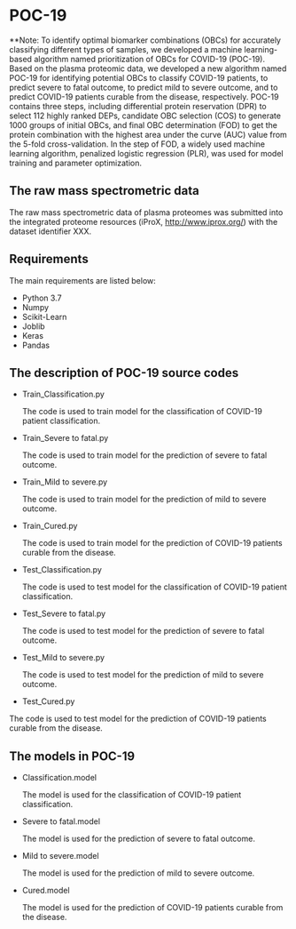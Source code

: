 # POC-19

**Note: To identify optimal biomarker combinations (OBCs) for accurately classifying different types of samples, we developed a machine learning-based algorithm named prioritization of OBCs for COVID-19 (POC-19). Based on the plasma proteomic data, we developed a new algorithm named POC-19 for identifying potential OBCs to classify COVID-19 patients, to predict severe to fatal outcome, to predict mild to severe outcome, and to predict COVID-19 patients curable from the disease, respectively. POC-19 contains three steps, including differential protein reservation (DPR) to select 112 highly ranked DEPs, candidate OBC selection (COS) to generate 1000 groups of initial OBCs, and final OBC determination (FOD) to get the protein combination with the highest area under the curve (AUC) value from the 5-fold cross-validation. In the step of FOD, a widely used machine learning algorithm, penalized logistic regression (PLR), was used for model training and parameter optimization.


## The raw mass spectrometric data

The raw mass spectrometric data of plasma proteomes was submitted into the integrated proteome resources (iProX, http://www.iprox.org/) with the dataset identifier XXX.


## Requirements

The main requirements are listed below:

* Python 3.7
* Numpy
* Scikit-Learn
* Joblib
* Keras
* Pandas


## The description of POC-19 source codes

* Train_Classification.py

    The code is used to train model for the classification of COVID-19 patient classification.
*  Train_Severe to fatal.py

    The code is used to train model for the prediction of severe to fatal outcome.
* Train_Mild to severe.py

    The code is used to train model for the prediction of mild to severe outcome.
* Train_Cured.py

    The code is used to train model for the prediction of COVID-19 patients curable from the disease.
* Test_Classification.py

    The code is used to test model for the classification of COVID-19 patient classification.
* Test_Severe to fatal.py

    The code is used to test model for the prediction of severe to fatal outcome.
* Test_Mild to severe.py

    The code is used to test model for the prediction of mild to severe outcome.
* Test_Cured.py

The code is used to test model for the prediction of COVID-19 patients curable from the disease.


## The models in POC-19

* Classification.model 

    The model is used for the classification of COVID-19 patient classification.
* Severe to fatal.model 

    The model is used for the prediction of severe to fatal outcome.
* Mild to severe.model 

    The model is used for the prediction of mild to severe outcome.
* Cured.model 

    The model is used for the prediction of COVID-19 patients curable from the disease.
